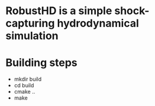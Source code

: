 # RobustHD is a simple shock-capturing hydrodynamical simulation

# Building steps
- mkdir build
- cd build
- cmake ..
- make
